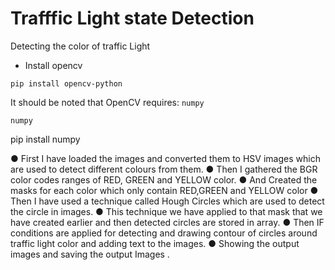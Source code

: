 # Trafffic Light state Detection
 Detecting the color of traffic Light

* Install opencv

```
pip install opencv-python
```
It should be noted that OpenCV requires: ``numpy`` 

``numpy`` 

pip install numpy



● First I have loaded the images and converted them to HSV
images which are used to detect different colours from them.
● Then I gathered the BGR color codes ranges of RED, GREEN
and YELLOW color.
● And Created the masks for each color which only contain
RED,GREEN and YELLOW color
● Then I have used a technique called Hough Circles which are
used to detect the circle in images.
● This technique we have applied to that mask that we have
created earlier and then detected circles are stored in array.
● Then IF conditions are applied for detecting and drawing contour
of circles around traffic light color and adding text to the images.
● Showing the output images and saving the output Images .
